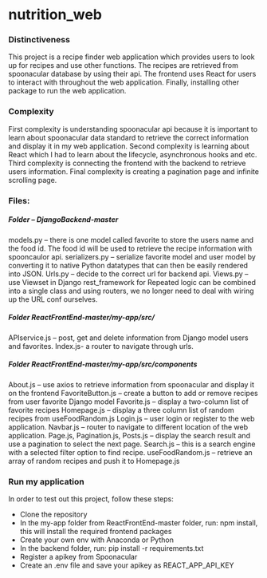 # nutrition_web

### Distinctiveness
This project is a recipe finder web application which provides users to look up for recipes and use other functions. The recipes are retrieved from spoonacular database by using their api. The frontend uses React for users to interact with throughout the web application. Finally, installing other package to run the web application.

### Complexity
First complexity is understanding spoonacular api because it is important to learn about spoonacular data standard to retrieve the correct information and display it in my web application. Second complexity is learning about React which I had to learn about the lifecycle, asynchronous hooks and etc. Third complexity is connecting the frontend with the backend to retrieve users information. Final complexity is creating a pagination page and infinite scrolling page.

### Files:

##### Folder – DjangoBackend-master
models.py – there is one model called favorite to store the users name and the food id. The food id will be used to retrieve the recipe information with spooncaulor api.
serializers.py – serialize favorite model and user model by converting it to native Python datatypes that can then be easily rendered into JSON.
Urls.py – decide to the correct url for backend api.
Views.py – use Viewset in Django rest_framework for Repeated logic can be combined into a single class and using routers, we no longer need to deal with wiring up the URL conf ourselves.

##### Folder ReactFrontEnd-master/my-app/src/
APIservice.js – post, get and delete information from Django model users and favorites.
Index.js- a router to navigate through urls.

##### Folder ReactFrontEnd-master/my-app/src/components
About.js – use axios to retrieve information from spoonacular and display it on the frontend
FavoriteButton.js – create a button to add or remove recipes from user favorite Django model
Favorite.js – display a two-column list of favorite recipes
Homepage.js – display a three column list of random recipes from useFoodRandom.js
Login.js – user login or register to the web application.
Navbar.js – router to navigate to different location of the web application.
Page.js, Pagination.js, Posts.js – display the search result and use a pagination to select the next page.
Search.js – this is a search engine with a selected filter option to find recipe.
useFoodRandom.js – retrieve an array of random recipes and push it to Homepage.js

### Run my application
In order to test out this project, follow these steps:

-   Clone the repository
-   In the my-app folder from ReactFrontEnd-master folder, run: npm install, this will install the required frontend packages
-   Create your own env with Anaconda or Python
-   In the backend folder, run: pip install -r requirements.txt
-   Register a apikey from Spoonacular
-   Create an .env file and save your apikey as REACT_APP_API_KEY
